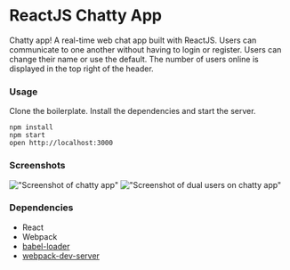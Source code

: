 ReactJS Chatty App
=====================

Chatty app!
A real-time web chat app built with ReactJS.
Users can communicate to one another without having to login or register. 
Users can change their name or use the default. 
The number of users online is displayed in the top right of the header.


### Usage

Clone the boilerplate.
Install the dependencies and start the server.

```
npm install
npm start
open http://localhost:3000
```

### Screenshots

!["Screenshot of chatty app"]()
!["Screenshot of dual users on chatty app"]()

### Dependencies

* React
* Webpack
* [babel-loader](https://github.com/babel/babel-loader)
* [webpack-dev-server](https://github.com/webpack/webpack-dev-server)
